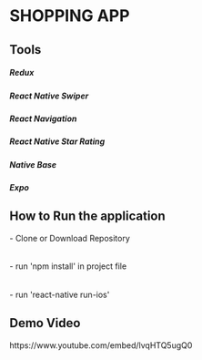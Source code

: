 <h1>SHOPPING APP</h1>

<h2>Tools</h2>
  <h5>Redux</h5>
  <h5>React Native Swiper</h5>
  <h5>React Navigation</h5>
  <h5>React Native Star Rating</h5>
  <h5>Native Base</h5>
  <h5>Expo</h5>
  
<h2>How to Run the application</h2>
  -  Clone or Download Repository <h6></h6>
  -  run 'npm install' in project file <h6></h6>
  -  run 'react-native run-ios'
    
<h2>Demo Video</h2>
https://www.youtube.com/embed/lvqHTQ5ugQ0





